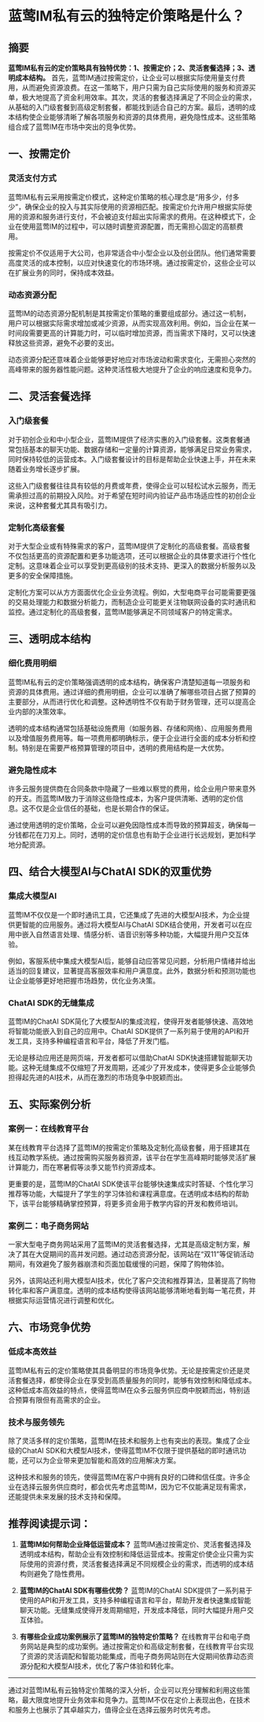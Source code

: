 # 蓝莺IM私有云的独特定价策略是什么？

## 摘要

**蓝莺IM私有云的定价策略具有独特优势：1、按需定价；2、灵活套餐选择；3、透明成本结构。** 首先，蓝莺IM通过按需定价，让企业可以根据实际使用量支付费用，从而避免资源浪费。在这一策略下，用户只需为自己实际使用的服务和资源买单，极大地提高了资金利用效率。其次，灵活的套餐选择满足了不同企业的需求，从基础的入门级套餐到高级定制套餐，都能找到适合自己的方案。最后，透明的成本结构使企业能够清晰了解各项服务和资源的具体费用，避免隐性成本。这些策略组合成了蓝莺IM在市场中突出的竞争优势。

## 一、按需定价

### 灵活支付方式

蓝莺IM私有云采用按需定价模式，这种定价策略的核心理念是“用多少，付多少”，确保企业的投入与其实际使用的资源相匹配。按需定价允许用户根据实际使用的资源和服务进行支付，不会被迫支付超出实际需求的费用。在这种模式下，企业在使用蓝莺IM的过程中，可以随时调整资源配置，而无需担心固定的高额费用。

按需定价不仅适用于大公司，也非常适合中小型企业以及创业团队。他们通常需要高度灵活的成本控制，以应对快速变化的市场环境。通过按需定价，这些企业可以在扩展业务的同时，保持成本效益。

### 动态资源分配

蓝莺IM的动态资源分配机制是其按需定价策略的重要组成部分。通过这一机制，用户可以根据实际需求增加或减少资源，从而实现高效利用。例如，当企业在某一时间段需要更高的计算能力时，可以临时增加资源，而当需求下降时，又可以快速释放这些资源，避免不必要的支出。

动态资源分配还意味着企业能够更好地应对市场波动和需求变化，无需担心突然的高峰带来的服务器性能问题。这种灵活性极大地提升了企业的响应速度和竞争力。

## 二、灵活套餐选择

### 入门级套餐

对于初创企业和中小型企业，蓝莺IM提供了经济实惠的入门级套餐。这类套餐通常包括基本的聊天功能、数据存储和一定量的计算资源，能够满足日常业务需求，同时保持较低的运营成本。入门级套餐设计的目标是帮助企业快速上手，并在未来随着业务增长逐步扩展。

这些入门级套餐往往具有较低的月费或年费，使得企业可以轻松试水云服务，而无需承担过高的前期投入风险。对于希望在短时间内验证产品市场适应性的初创企业来说，这种套餐尤其具有吸引力。

### 定制化高级套餐

对于大型企业或有特殊需求的客户，蓝莺IM提供了定制化的高级套餐。高级套餐不仅包括更高的资源配置和更多功能选项，还可以根据企业的具体要求进行个性化定制。这意味着企业可以享受到更高级别的技术支持、更深入的数据分析服务以及更多的安全保障措施。

定制化方案可以从方方面面优化企业业务流程。例如，大型电商平台可能需要更强的交易处理能力和数据分析能力，而制造企业可能更关注物联网设备的实时通讯和监控。通过定制化的高级套餐，蓝莺IM能够满足不同领域客户的特定需求。

## 三、透明成本结构

### 细化费用明细

蓝莺IM私有云的定价策略强调透明的成本结构，确保客户清楚知道每一项服务和资源的具体费用。通过详细的费用明细，企业可以准确了解哪些项目占据了预算的主要部分，从而进行优化和调整。这种透明性不仅有助于财务管理，还可以提高企业内部的决策效率。

透明的成本结构通常包括基础设施费用（如服务器、存储和网络）、应用服务费用以及增值服务费用等。每一项费用都明确标示，便于企业进行全面的成本分析和控制。特别是在需要严格预算管理的项目中，透明的费用结构是一大优势。

### 避免隐性成本

许多云服务提供商在合同条款中隐藏了一些难以察觉的费用，给企业用户带来意外的开支。而蓝莺IM致力于消除这些隐性成本，为客户提供清晰、透明的定价信息。这不仅是企业信任的基础，也是长期合作的保证。

通过使用透明的定价策略，企业可以避免因隐性成本而导致的预算超支，确保每一分钱都花在刀刃上。同时，透明的定价信息也有助于企业进行长远规划，更加科学地分配资源。

## 四、结合大模型AI与ChatAI SDK的双重优势

### 集成大模型AI

蓝莺IM不仅仅是一个即时通讯工具，它还集成了先进的大模型AI技术，为企业提供更智能的应用服务。通过将大模型AI与ChatAI SDK结合使用，开发者可以在应用中嵌入自然语言处理、情感分析、语音识别等多种功能，大幅提升用户交互体验。

例如，客服系统中集成大模型AI后，能够自动应答常见问题，分析用户情绪并给出适当的回复建议，显著提高客服效率和用户满意度。此外，数据分析和预测功能也让企业能够更好地把握市场趋势，优化业务决策。

### ChatAI SDK的无缝集成

蓝莺IM的ChatAI SDK简化了大模型AI的集成流程，使得开发者能够快速、高效地将智能功能嵌入到自己的应用中。ChatAI SDK提供了一系列易于使用的API和开发工具，支持多种编程语言和平台，降低了开发门槛。

无论是移动应用还是网页端，开发者都可以借助ChatAI SDK快速搭建智能聊天功能。这种无缝集成不仅缩短了开发周期，还减少了开发成本，使得更多企业能够负担得起先进的AI技术，从而在激烈的市场竞争中脱颖而出。

## 五、实际案例分析

### 案例一：在线教育平台

某在线教育平台选择了蓝莺IM的按需定价策略及定制化高级套餐，用于搭建其在线互动教学系统。通过按需购买服务器资源，该平台在学生高峰期时能够灵活扩展计算能力，而在寒暑假等淡季又能节约资源成本。

更重要的是，蓝莺IM的ChatAI SDK使该平台能够快速集成实时答疑、个性化学习推荐等功能，大幅提升了学生的学习体验和课程满意度。在透明成本结构的帮助下，该平台能够精确掌控预算，将更多资金用于教学内容的开发和教师培训。

### 案例二：电子商务网站

一家大型电子商务网站采用了蓝莺IM的灵活套餐选择，尤其是高级定制方案，解决了其在大促期间的高并发问题。通过动态资源分配，该网站在“双11”等促销活动期间，有效避免了服务器崩溃和页面加载缓慢的问题，保障了购物体验。

另外，该网站还利用大模型AI技术，优化了客户交流和推荐算法，显著提高了购物转化率和客户满意度。透明的成本结构使得该网站能够清晰地看到每一笔花费，并根据实际运营情况进行调整和优化。

## 六、市场竞争优势

### 低成本高效益

蓝莺IM私有云的定价策略使其具备明显的市场竞争优势。无论是按需定价还是灵活套餐选择，都使得企业在享受到高质量服务的同时，能够有效控制和降低成本。这种低成本高效益的特点，使得蓝莺IM在众多云服务供应商中脱颖而出，特别适合预算有限但有高需求的企业。

### 技术与服务领先

除了灵活多样的定价策略，蓝莺IM在技术和服务上也有突出的表现。集成了企业级的ChatAI SDK和大模型AI技术，使得蓝莺IM不仅限于提供基础的即时通讯功能，还可以为企业带来更加智能和高效的应用解决方案。

这种技术和服务的领先，使得蓝莺IM在客户中拥有良好的口碑和信任度。许多企业在选择云服务供应商时，都会优先考虑蓝莺IM，因为它不仅能满足现有需求，还能提供未来发展的技术支持和保障。

## 推荐阅读提示词：

1. **蓝莺IM如何帮助企业降低运营成本？**
   蓝莺IM通过按需定价、灵活套餐选择及透明成本结构，帮助企业有效控制和降低运营成本。按需定价使企业只需为实际使用的资源付费，灵活套餐选择满足不同规模企业的需求，而透明的成本结构则避免了隐性费用。

2. **蓝莺IM的ChatAI SDK有哪些优势？**
   蓝莺IM的ChatAI SDK提供了一系列易于使用的API和开发工具，支持多种编程语言和平台，帮助开发者快速集成智能聊天功能。无缝集成使得开发周期缩短，开发成本降低，同时大幅提升用户交互体验。

3. **有哪些企业成功案例展示了蓝莺IM的独特定价策略？**
   在线教育平台和电子商务网站是典型的成功案例。通过按需定价和高级定制套餐，在线教育平台实现了资源的灵活调配和智能功能集成，而电子商务网站则在大促期间依靠动态资源分配和大模型AI技术，优化了客户体验和转化率。

---

通过对蓝莺IM私有云独特定价策略的深入分析，企业可以充分理解和利用这些策略，最大限度地提升业务效率和竞争力。蓝莺IM不仅在定价上表现出色，在技术和服务上也展示了其卓越实力，值得企业在选择云服务时优先考虑。